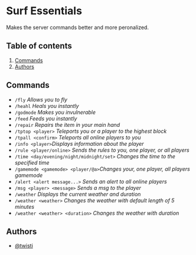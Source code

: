 
# Surf Essentials

Makes the server commands better and more peronalized.
## Table of contents

1. [Commands](#Commands)
2. [Authors](#Authors)
## Commands

- `/fly` _Allows you to fly_
- `/heahl` _Heals you instantly_
- `/godmode` _Makes you invulnerable_
- `/feed` _Feeds you instantly_
- `/repair` _Repairs the item in your main hand_
- `/tptop <player>` _Teleports you or a player to the highest block_
- `/tpall <confirm>` _Teleports all online players to you_
- `/info <player>`_Displays information about the player_
- `/rule <player/online>` _Sends the rules to you, one player, or all players_
- `/time <day/evening/night/midnight/set>` _Changes the time to the specified time_
- `/gamemode <gamemode> <player/@a>`_Changes your, one player, all players gamemode_
- `/alert <alert message...>` _Sends an alert to all online players_
- `/msg <player> <message>` _Sends a msg to the player_
- `/weather` _Displays the current weather and duration_
- `/weather <weather>` _Changes the weather with default length of 5 minutes_
- `/weather <weather> <duration>` _Changes the weather with duration_
## Authors

- [@twisti](https://git.slne.dev/twisti)

